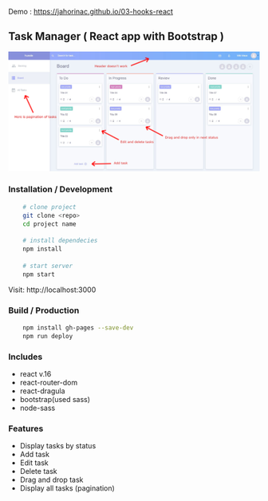 Demo : https://jahorinac.github.io/03-hooks-react

## Task Manager ( React app with Bootstrap )

![alt text](https://github.com/jahorinac/03-hooks-react/blob/master/src/assets/screenshot-app.jpg?raw=true)

### Installation / Development

```bash
    # clone project
    git clone <repo>
    cd project name
    
    # install dependecies
    npm install
    
    # start server
    npm start
```
Visit: http://localhost:3000

### Build / Production

```bash
    npm install gh-pages --save-dev
    npm run deploy
```

### Includes

- react v.16
- react-router-dom
- react-dragula
- bootstrap(used sass)
- node-sass

### Features

* Display tasks by status
* Add task
* Edit task
* Delete task
* Drag and drop task
* Display all tasks (pagination)